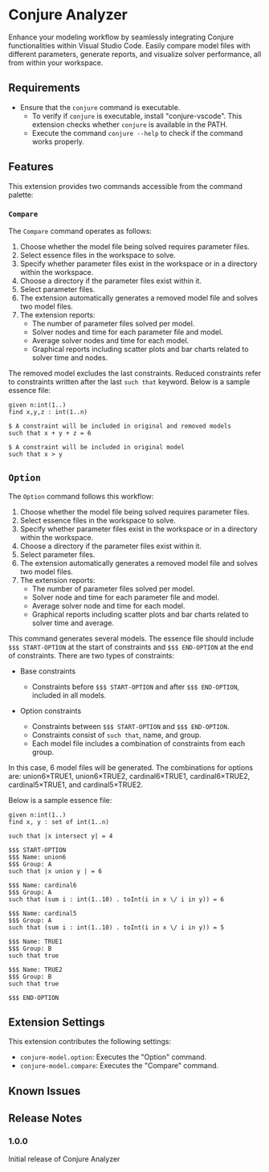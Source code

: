 # Conjure Analyzer

 Enhance your modeling workflow by seamlessly integrating Conjure functionalities within Visual Studio Code. Easily compare model files with different parameters, generate reports, and visualize solver performance, all from within your workspace.

## Requirements

- Ensure that the `conjure` command is executable.
  - To verify if `conjure` is executable, install "conjure-vscode". This extension checks whether `conjure` is available in the PATH.
  - Execute the command `conjure --help` to check if the command works properly.

## Features

This extension provides two commands accessible from the command palette:

### `Compare`

The `Compare` command operates as follows:

1. Choose whether the model file being solved requires parameter files.
2. Select essence files in the workspace to solve.
3. Specify whether parameter files exist in the workspace or in a directory within the workspace.
4. Choose a directory if the parameter files exist within it.
5. Select parameter files.
6. The extension automatically generates a removed model file and solves two model files.
7. The extension reports:
   - The number of parameter files solved per model.
   - Solver nodes and time for each parameter file and model.
   - Average solver nodes and time for each model.
   - Graphical reports including scatter plots and bar charts related to solver time and nodes.

The removed model excludes the last constraints. Reduced constraints refer to constraints written after the last `such that` keyword.
Below is a sample essence file:

```essence
given n:int(1..)
find x,y,z : int(1..n)

$ A constraint will be included in original and removed models
such that x + y + z = 6

$ A constraint will be included in original model
such that x > y
```

## `Option`

The `Option` command follows this workflow:

1. Choose whether the model file being solved requires parameter files.
2. Select essence files in the workspace to solve.
3. Specify whether parameter files exist in the workspace or in a directory within the workspace.
4. Choose a directory if the parameter files exist within it.
5. Select parameter files.
6. The extension automatically generates a removed model file and solves two model files.
7. The extension reports:
   - The number of parameter files solved per model.
   - Solver node and time for each parameter file and model.
   - Average solver node and time for each model.
   - Graphical reports including scatter plots and bar charts related to solver time and average.

This command generates several models. The essence file should include `$$$ START-OPTION` at the start of constraints and `$$$ END-OPTION` at the end of constraints. There are two types of constraints:

- Base constraints
  - Constraints before `$$$ START-OPTION` and after `$$$ END-OPTION`, included in all models.
  
- Option constraints
  - Constraints between `$$$ START-OPTION` and `$$$ END-OPTION`.
  - Constraints consist of `such that`, name, and group.
  - Each model file includes a combination of constraints from each group.

In this case, 6 model files will be generated.
The combinations for options are: union6×TRUE1, union6×TRUE2, cardinal6×TRUE1, cardinal6×TRUE2, cardinal5×TRUE1, and cardinal5×TRUE2.

Below is a sample essence file:

```essence
given n:int(1..)
find x, y : set of int(1..n)

such that |x intersect y| = 4

$$$ START-OPTION
$$$ Name: union6
$$$ Group: A
such that |x union y | = 6

$$$ Name: cardinal6
$$$ Group: A
such that (sum i : int(1..10) . toInt(i in x \/ i in y)) = 6

$$$ Name: cardinal5
$$$ Group: A
such that (sum i : int(1..10) . toInt(i in x \/ i in y)) = 5

$$$ Name: TRUE1
$$$ Group: B
such that true

$$$ Name: TRUE2
$$$ Group: B
such that true

$$$ END-OPTION
```

## Extension Settings

This extension contributes the following settings:

- `conjure-model.option`: Executes the "Option" command.
- `conjure-model.compare`: Executes the "Compare" command.

## Known Issues

## Release Notes

### 1.0.0

Initial release of Conjure Analyzer
